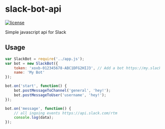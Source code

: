 # slack-bot-api
[![license](http://img.shields.io/badge/license-MIT-blue.svg?style=flat)](https://raw.githubusercontent.com/mishk0/slack-bot-api/master/LICENSE)

Simple javascript api for Slack
## Usage
```js
var SlackBot = require('../app.js');
var bot = new SlackBot({
    token: 'xoxb-012345678-ABC1DFG2HIJ3', // Add a bot https://my.slack.com/services/new/bot and put the token 
    name: 'My Bot'
});

bot.on('start', function() {
    bot.postMessageToChannel('general', 'hey!');
    bot.postMessageToUser('username', 'hey!');
});

bot.on('message', function() {
    // all ingoing events https://api.slack.com/rtm
    console.log(data);
});
```
